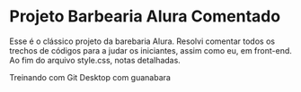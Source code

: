 # Projeto Barbearia Alura Comentado
Esse é o clássico projeto da barebaria Alura. Resolvi comentar todos os trechos de códigos para a judar os iniciantes, assim como eu, em front-end.
Ao fim do arquivo style.css, notas detalhadas.

Treinando com Git Desktop com guanabara